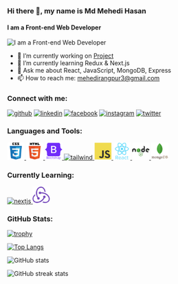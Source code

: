 ### Hi there 👋, my name is Md Mehedi Hasan
#### I am a Front-end Web Developer
![I am a Front-end Web Developer](https://media.licdn.com/dms/image/v2/D4E16AQGrMUa8iKZ61A/profile-displaybackgroundimage-shrink_350_1400/profile-displaybackgroundimage-shrink_350_1400/0/1719352644190?e=1733961600&v=beta&t=IbNNLX6JJWK8jDQQ2F4txgJ8byX2lbhRK1n_8SL67Ls)

- 🔭 I’m currently working on [Project](https://inbrief-3d9ce.web.app/)
- 🌱 I’m currently learning Redux & Next.js
- 💬 Ask me about React, JavaScript, MongoDB, Express
- 📫 How to reach me: mehedirangpur3@gmail.com

### Connect with me:
[<img src='https://cdn.jsdelivr.net/npm/simple-icons@3.0.1/icons/github.svg' alt='github' height='40'>](https://github.com/MUEID11) 
[<img src='https://cdn.jsdelivr.net/npm/simple-icons@3.0.1/icons/linkedin.svg' alt='linkedin' height='40'>](https://www.linkedin.com/in/mehdirangpur/) 
[<img src='https://cdn.jsdelivr.net/npm/simple-icons@3.0.1/icons/facebook.svg' alt='facebook' height='40'>](https://www.facebook.com/mueid11) 
[<img src='https://cdn.jsdelivr.net/npm/simple-icons@3.0.1/icons/instagram.svg' alt='instagram' height='40'>](https://www.instagram.com/mueid11/) 
[<img src='https://cdn.jsdelivr.net/npm/simple-icons@3.0.1/icons/twitter.svg' alt='twitter' height='40'>](https://twitter.com/@mehedirangpur)  

### Languages and Tools:
<p align="left"> 
  
  <a href="https://www.w3schools.com/css/" target="_blank" rel="noreferrer"> 
    <img src="https://raw.githubusercontent.com/devicons/devicon/master/icons/css3/css3-original-wordmark.svg" alt="css3" width="40" height="40"/> 
  </a> 
  <a href="https://www.w3.org/html/" target="_blank" rel="noreferrer"> 
    <img src="https://raw.githubusercontent.com/devicons/devicon/master/icons/html5/html5-original-wordmark.svg" alt="html5" width="40" height="40"/> 
  </a> 
   <a href="https://getbootstrap.com" target="_blank" rel="noreferrer"> 
    <img src="https://raw.githubusercontent.com/devicons/devicon/master/icons/bootstrap/bootstrap-plain-wordmark.svg" alt="bootstrap" width="40" height="40"/> 
  </a>
  <a href="https://tailwindcss.com/" target="_blank" rel="noreferrer"> 
    <img src="https://www.vectorlogo.zone/logos/tailwindcss/tailwindcss-icon.svg" alt="tailwind" width="40" height="40"/> 
  </a> 
  <a href="https://developer.mozilla.org/en-US/docs/Web/JavaScript" target="_blank" rel="noreferrer"> 
    <img src="https://raw.githubusercontent.com/devicons/devicon/master/icons/javascript/javascript-original.svg" alt="javascript" width="40" height="40"/> 
     <a href="https://reactjs.org/" target="_blank" rel="noreferrer"> 
    <img src="https://raw.githubusercontent.com/devicons/devicon/master/icons/react/react-original-wordmark.svg" alt="react" width="40" height="40"/>
       
  </a> 
   </a> 
  <a href="https://nodejs.org" target="_blank" rel="noreferrer"> 
    <img src="https://raw.githubusercontent.com/devicons/devicon/master/icons/nodejs/nodejs-original-wordmark.svg" alt="nodejs" width="40" height="40"/> 
  <a href="https://www.mongodb.com/" target="_blank" rel="noreferrer"> 
    <img src="https://raw.githubusercontent.com/devicons/devicon/master/icons/mongodb/mongodb-original-wordmark.svg" alt="mongodb" width="40" height="40"/> 
 
  </a> 
  
  </a> 
  
</p>

### Currently Learning:
<p align="left"> 
  <a href="https://nextjs.org/" target="_blank" rel="noreferrer"> 
    <img src="https://cdn.worldvectorlogo.com/logos/nextjs-2.svg" alt="nextjs" width="40" height="40"/> 
  </a> 
  <a href="https://redux.js.org" target="_blank" rel="noreferrer"> 
    <img src="https://raw.githubusercontent.com/devicons/devicon/master/icons/redux/redux-original.svg" alt="redux" width="40" height="40"/> 
  </a> 
</p>

### GitHub Stats:
[![trophy](https://github-profile-trophy.vercel.app/?username=MUEID11)](https://github.com/ryo-ma/github-profile-trophy)

[![Top Langs](https://github-readme-stats.vercel.app/api/top-langs/?username=MUEID11)](https://github.com/anuraghazra/github-readme-stats)

![GitHub stats](https://github-readme-stats.vercel.app/api?username=MUEID11&show_icons=true&count_private=true)  

![GitHub streak stats](https://streak-stats.demolab.com/?user=MUEID11)  
